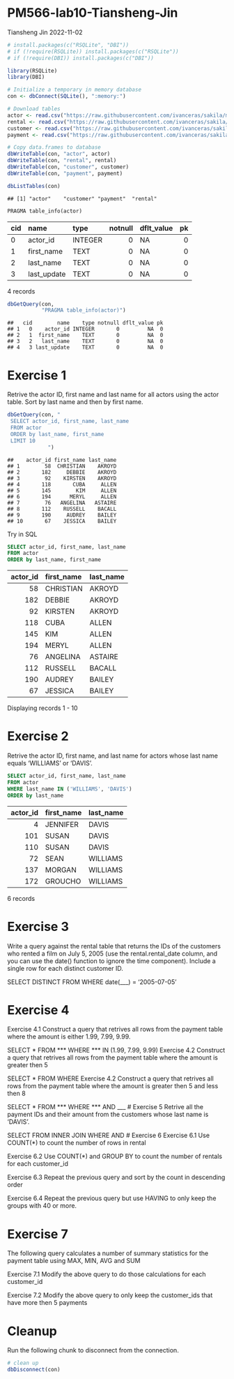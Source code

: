 PM566-lab10-Tiansheng-Jin
================
Tiansheng Jin
2022-11-02

``` r
# install.packages(c("RSQLite", "DBI"))
# if (!require(RSQLite)) install.packages(c("RSQLite"))
# if (!require(DBI)) install.packages(c("DBI"))

library(RSQLite)
library(DBI)

# Initialize a temporary in memory database
con <- dbConnect(SQLite(), ":memory:")

# Download tables
actor <- read.csv("https://raw.githubusercontent.com/ivanceras/sakila/master/csv-sakila-db/actor.csv")
rental <- read.csv("https://raw.githubusercontent.com/ivanceras/sakila/master/csv-sakila-db/rental.csv")
customer <- read.csv("https://raw.githubusercontent.com/ivanceras/sakila/master/csv-sakila-db/customer.csv")
payment <- read.csv("https://raw.githubusercontent.com/ivanceras/sakila/master/csv-sakila-db/payment_p2007_01.csv")

# Copy data.frames to database
dbWriteTable(con, "actor", actor)
dbWriteTable(con, "rental", rental)
dbWriteTable(con, "customer", customer)
dbWriteTable(con, "payment", payment)

dbListTables(con)
```

    ## [1] "actor"    "customer" "payment"  "rental"

``` sql
PRAGMA table_info(actor)
```

| cid | name        | type    | notnull | dflt_value |  pk |
|:----|:------------|:--------|--------:|:-----------|----:|
| 0   | actor_id    | INTEGER |       0 | NA         |   0 |
| 1   | first_name  | TEXT    |       0 | NA         |   0 |
| 2   | last_name   | TEXT    |       0 | NA         |   0 |
| 3   | last_update | TEXT    |       0 | NA         |   0 |

4 records

``` r
dbGetQuery(con,
           "PRAGMA table_info(actor)")
```

    ##   cid        name    type notnull dflt_value pk
    ## 1   0    actor_id INTEGER       0         NA  0
    ## 2   1  first_name    TEXT       0         NA  0
    ## 3   2   last_name    TEXT       0         NA  0
    ## 4   3 last_update    TEXT       0         NA  0

# Exercise 1

Retrive the actor ID, first name and last name for all actors using the
actor table. Sort by last name and then by first name.

``` r
dbGetQuery(con, "
 SELECT actor_id, first_name, last_name
 FROM actor
 ORDER by last_name, first_name
 LIMIT 10
             ")
```

    ##    actor_id first_name last_name
    ## 1        58  CHRISTIAN    AKROYD
    ## 2       182     DEBBIE    AKROYD
    ## 3        92    KIRSTEN    AKROYD
    ## 4       118       CUBA     ALLEN
    ## 5       145        KIM     ALLEN
    ## 6       194      MERYL     ALLEN
    ## 7        76   ANGELINA   ASTAIRE
    ## 8       112    RUSSELL    BACALL
    ## 9       190     AUDREY    BAILEY
    ## 10       67    JESSICA    BAILEY

Try in SQL

``` sql
SELECT actor_id, first_name, last_name
FROM actor
ORDER by last_name, first_name
```

| actor_id | first_name | last_name |
|---------:|:-----------|:----------|
|       58 | CHRISTIAN  | AKROYD    |
|      182 | DEBBIE     | AKROYD    |
|       92 | KIRSTEN    | AKROYD    |
|      118 | CUBA       | ALLEN     |
|      145 | KIM        | ALLEN     |
|      194 | MERYL      | ALLEN     |
|       76 | ANGELINA   | ASTAIRE   |
|      112 | RUSSELL    | BACALL    |
|      190 | AUDREY     | BAILEY    |
|       67 | JESSICA    | BAILEY    |

Displaying records 1 - 10

# Exercise 2

Retrive the actor ID, first name, and last name for actors whose last
name equals ‘WILLIAMS’ or ‘DAVIS’.

``` sql
SELECT actor_id, first_name, last_name
FROM actor
WHERE last_name IN ('WILLIAMS', 'DAVIS')
ORDER by last_name
```

| actor_id | first_name | last_name |
|---------:|:-----------|:----------|
|        4 | JENNIFER   | DAVIS     |
|      101 | SUSAN      | DAVIS     |
|      110 | SUSAN      | DAVIS     |
|       72 | SEAN       | WILLIAMS  |
|      137 | MORGAN     | WILLIAMS  |
|      172 | GROUCHO    | WILLIAMS  |

6 records

# Exercise 3

Write a query against the rental table that returns the IDs of the
customers who rented a film on July 5, 2005 (use the rental.rental_date
column, and you can use the date() function to ignore the time
component). Include a single row for each distinct customer ID.

SELECT DISTINCT FROM WHERE date(\_\_\_) = ‘2005-07-05’

# Exercise 4

Exercise 4.1 Construct a query that retrives all rows from the payment
table where the amount is either 1.99, 7.99, 9.99.

SELECT \* FROM *** WHERE *** IN (1.99, 7.99, 9.99) Exercise 4.2
Construct a query that retrives all rows from the payment table where
the amount is greater then 5

SELECT \* FROM WHERE Exercise 4.2 Construct a query that retrives all
rows from the payment table where the amount is greater then 5 and less
then 8

SELECT \* FROM *** WHERE *** AND \_\_\_ \# Exercise 5 Retrive all the
payment IDs and their amount from the customers whose last name is
‘DAVIS’.

SELECT FROM INNER JOIN WHERE AND \# Exercise 6 Exercise 6.1 Use
COUNT(\*) to count the number of rows in rental

Exercise 6.2 Use COUNT(\*) and GROUP BY to count the number of rentals
for each customer_id

Exercise 6.3 Repeat the previous query and sort by the count in
descending order

Exercise 6.4 Repeat the previous query but use HAVING to only keep the
groups with 40 or more.

# Exercise 7

The following query calculates a number of summary statistics for the
payment table using MAX, MIN, AVG and SUM

Exercise 7.1 Modify the above query to do those calculations for each
customer_id

Exercise 7.2 Modify the above query to only keep the customer_ids that
have more then 5 payments

# Cleanup

Run the following chunk to disconnect from the connection.

``` r
# clean up
dbDisconnect(con)
```
